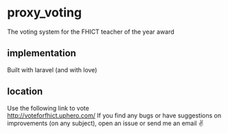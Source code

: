 # proxy_voting
The voting system for the FHICT teacher of the year award
## implementation
Built with laravel (and with love)
## location  
Use the following link to vote  
http://voteforfhict.uphero.com/
If you find any bugs or have suggestions on improvements (on any subject), open an issue or send me an email :v:  
